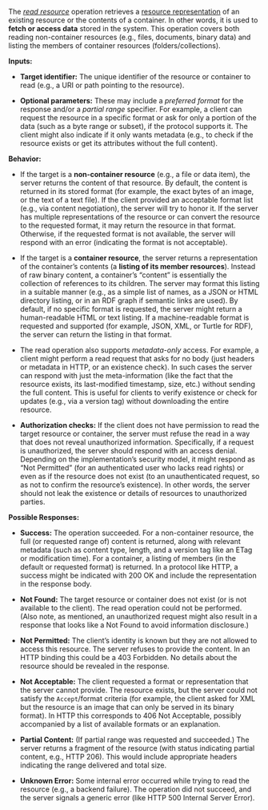 The [*read resource*](https://w3c.github.io/lws-protocol/spec/#dfn-retrieval) operation retrieves a [resource representation](https://w3c.github.io/lws-protocol/spec/#dfn-resource-representation) of an existing resource or the contents of a container.  In other words, it is used to **fetch or access data** stored in the system. This operation covers both reading non-container resources (e.g., files, documents, binary data) and listing the members of container resources (folders/collections).

**Inputs:**

* **Target identifier:** The unique identifier of the resource or container to read (e.g., a URI or path pointing to the resource).

* **Optional parameters:** These may include a *preferred format* for the response and/or a *partial range* specifier. For example, a client can request the resource in a specific format or ask for only a portion of the data (such as a byte range or subset), if the protocol supports it. The client might also indicate if it only wants metadata (e.g., to check if the resource exists or get its attributes without the full content).

**Behavior:**

* If the target is a **non-container resource** (e.g., a file or data item), the server returns the content of that resource. By default, the content is returned in its stored format (for example, the exact bytes of an image, or the text of a text file). If the client provided an acceptable format list (e.g., via content negotiation), the server will try to honor it. If the server has multiple representations of the resource or can convert the resource to the requested format, it may return the resource in that format. Otherwise, if the requested format is not available, the server will respond with an error (indicating the format is not acceptable).

* If the target is a **container resource**, the server returns a representation of the container’s contents (a **listing of its member resources**). Instead of raw binary content, a container’s “content” is essentially the collection of references to its children. The server may format this listing in a suitable manner (e.g., as a simple list of names, as a JSON or HTML directory listing, or in an RDF graph if semantic links are used). By default, if no specific format is requested, the server might return a human-readable HTML or text listing. If a machine-readable format is requested and supported (for example, JSON, XML, or Turtle for RDF), the server can return the listing in that format.

* The read operation also supports *metadata-only* access. For example, a client might perform a read request that asks for no body (just headers or metadata in HTTP, or an existence check). In such cases the server can respond with just the meta-information (like the fact that the resource exists, its last-modified timestamp, size, etc.) without sending the full content. This is useful for clients to verify existence or check for updates (e.g., via a version tag) without downloading the entire resource.

* **Authorization checks:** If the client does not have permission to read the target resource or container, the server must refuse the read in a way that does not reveal unauthorized information. Specifically, if a request is unauthorized, the server should respond with an access denial. Depending on the implementation’s security model, it might respond as “Not Permitted” (for an authenticated user who lacks read rights) or even as if the resource does not exist (to an unauthenticated request, so as not to confirm the resource’s existence). In other words, the server should not leak the existence or details of resources to unauthorized parties.

**Possible Responses:**

* **Success:** The operation succeeded. For a non-container resource, the full (or requested range of) content is returned, along with relevant metadata (such as content type, length, and a version tag like an ETag or modification time). For a container, a listing of members (in the default or requested format) is returned. In a protocol like HTTP, a success might be indicated with 200 OK and include the representation in the response body.

* **Not Found:** The target resource or container does not exist (or is not available to the client). The read operation could not be performed. (Also note, as mentioned, an unauthorized request might also result in a response that looks like a Not Found to avoid information disclosure.)

* **Not Permitted:** The client’s identity is known but they are not allowed to access this resource. The server refuses to provide the content. In an HTTP binding this could be a 403 Forbidden. No details about the resource should be revealed in the response.

* **Not Acceptable:** The client requested a format or representation that the server cannot provide. The resource exists, but the server could not satisfy the `Accept`/format criteria (for example, the client asked for XML but the resource is an image that can only be served in its binary format). In HTTP this corresponds to 406 Not Acceptable, possibly accompanied by a list of available formats or an explanation.

* **Partial Content:** (If partial range was requested and succeeded.) The server returns a fragment of the resource (with status indicating partial content, e.g., HTTP 206). This would include appropriate headers indicating the range delivered and total size.

* **Unknown Error:** Some internal error occurred while trying to read the resource (e.g., a backend failure). The operation did not succeed, and the server signals a generic error (like HTTP 500 Internal Server Error).
